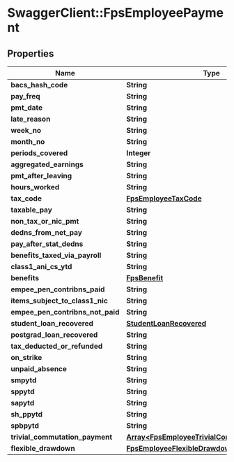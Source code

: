 # SwaggerClient::FpsEmployeePayment

## Properties
Name | Type | Description | Notes
------------ | ------------- | ------------- | -------------
**bacs_hash_code** | **String** |  | [optional] 
**pay_freq** | **String** |  | [optional] 
**pmt_date** | **String** |  | [optional] 
**late_reason** | **String** |  | [optional] 
**week_no** | **String** |  | [optional] 
**month_no** | **String** |  | [optional] 
**periods_covered** | **Integer** |  | [optional] 
**aggregated_earnings** | **String** |  | [optional] 
**pmt_after_leaving** | **String** |  | [optional] 
**hours_worked** | **String** |  | [optional] 
**tax_code** | [**FpsEmployeeTaxCode**](FpsEmployeeTaxCode.md) |  | [optional] 
**taxable_pay** | **String** |  | [optional] 
**non_tax_or_nic_pmt** | **String** |  | [optional] 
**dedns_from_net_pay** | **String** |  | [optional] 
**pay_after_stat_dedns** | **String** |  | [optional] 
**benefits_taxed_via_payroll** | **String** |  | [optional] 
**class1_ani_cs_ytd** | **String** |  | [optional] 
**benefits** | [**FpsBenefit**](FpsBenefit.md) |  | [optional] 
**empee_pen_contribns_paid** | **String** |  | [optional] 
**items_subject_to_class1_nic** | **String** |  | [optional] 
**empee_pen_contribns_not_paid** | **String** |  | [optional] 
**student_loan_recovered** | [**StudentLoanRecovered**](StudentLoanRecovered.md) |  | [optional] 
**postgrad_loan_recovered** | **String** |  | [optional] 
**tax_deducted_or_refunded** | **String** |  | [optional] 
**on_strike** | **String** |  | [optional] 
**unpaid_absence** | **String** |  | [optional] 
**smpytd** | **String** |  | [optional] 
**sppytd** | **String** |  | [optional] 
**sapytd** | **String** |  | [optional] 
**sh_ppytd** | **String** |  | [optional] 
**spbpytd** | **String** |  | [optional] 
**trivial_commutation_payment** | [**Array&lt;FpsEmployeeTrivialCommutationPayment&gt;**](FpsEmployeeTrivialCommutationPayment.md) |  | [optional] 
**flexible_drawdown** | [**FpsEmployeeFlexibleDrawdown**](FpsEmployeeFlexibleDrawdown.md) |  | [optional] 

